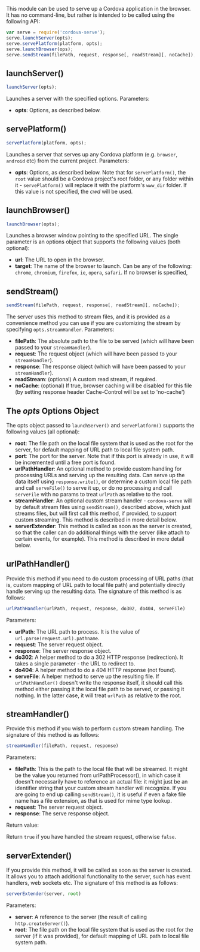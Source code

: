 This module can be used to serve up a Cordova application in the browser. It has no command-line, but rather is intended
to be called using the following API:

``` js
var serve = require('cordova-serve');
serve.launchServer(opts);
serve.servePlatform(platform, opts);
serve.launchBrowser(ops);
serve.sendStream(filePath, request, response[, readStream][, noCache]);
```

## launchServer()

``` js
launchServer(opts);
```

Launches a server with the specified options. Parameters:

* **opts**: Options, as described below.

## servePlatform()

``` js
servePlatform(platform, opts);
```

Launches a server that serves up any Cordova platform (e.g. `browser`, `android` etc) from the current project.
Parameters:

* **opts**: Options, as described below. Note that for `servePlatform()`, the `root` value should be a Cordova project's
  root folder, or any folder within it - `servePlatform()` will replace it with the platform's `www_dir` folder. If this
  value is not specified, the *cwd* will be used.

## launchBrowser()

``` js
launchBrowser(opts);
```

Launches a browser window pointing to the specified URL. The single parameter is an options object that supports the
following values (both optional):

* **url**: The URL to open in the browser.
* **target**: The name of the browser to launch. Can be any of the following: `chrome`, `chromium`, `firefox`, `ie`,
  `opera`, `safari`. If no browser is specified, 

## sendStream()

``` js
sendStream(filePath, request, response[, readStream][, noCache]);
```

The server uses this method to stream files, and it is provided as a convenience method you can use if you are
customizing the stream by specifying `opts.streamHandler`. Parameters:

* **filePath**: The absolute path to the file to be served (which will have been passed to your `streamHandler`).
* **request**: The request object (which will have been passed to your `streamHandler`).
* **response**: The response object (which will have been passed to your `streamHandler`).
* **readStream**: (optional) A custom read stream, if required.
* **noCache**: (optional) If true, browser caching will be disabled for this file (by setting response header
  Cache-Control will be set to 'no-cache')

## The *opts* Options Object
The opts object passed to `launchServer()` and `servePlatform()` supports the following values (all optional):

* **root**: The file path on the local file system that is used as the root for the server, for default mapping of URL
  path to local file system path.   
* **port**: The port for the server. Note that if this port is already in use, it will be incremented until a free port
  is found.
* **urlPathHandler**: An optional method to provide custom handling for processing URLs and serving up the resulting data.
  Can serve up the data itself using `response.write()`, or determine a custom local file path and call `serveFile()` to
  serve it up, or do no processing and call `serveFile` with no params to treat `urlPath` as relative to the root.
* **streamHandler**: An optional custom stream handler - `cordova-serve` will by default stream files using
  `sendStream()`, described above, which just streams files, but will first call this method, if provided, to
  support custom streaming. This method is described in more detail below.
* **serverExtender**: This method is called as soon as the server is created, so that the caller can do
  additional things with the server (like attach to certain events, for example). This method is described in more
  detail below.

## urlPathHandler()
Provide this method if you need to do custom processing of URL paths (that is, custom mapping of URL path to local file
path) and potentially directly handle serving up the resulting data. The signature of this method is as follows:

``` js
urlPathHandler(urlPath, request, response, do302, do404, serveFile)
```

Parameters:

* **urlPath**: The URL path to process. It is the value of `url.parse(request.url).pathname`.
* **request**: The server request object.
* **response**: The server response object.
* **do302**: A helper method to do a 302 HTTP response (redirection). It takes a single parameter - the URL to redirect to.
* **do404**: A helper method to do a 404 HTTP response (not found).
* **serveFile**: A helper method to serve up the resulting file. If `urlPathHandler()` doesn't write the response itself,
  it should call this method either passing it the local file path to be served, or passing it nothing. In the latter case,
  it will treat `urlPath` as relative to the root.

## streamHandler()
Provide this method if you wish to perform custom stream handling. The signature of this method is as follows:

``` js
streamHandler(filePath, request, response)
```

Parameters:

* **filePath**: This is the path to the local file that will be streamed. It might be the value you returned from
  urlPathProcessor(), in which case it doesn't necessarily have to reference an actual file: it might just be an
  identifier string that your custom stream handler will recognize. If you are going to end up calling `sendStream()`,
  it is useful if even a fake file name has a file extension, as that is used for mime type lookup.
* **request**: The server request object.
* **response**: The serve response object.

Return value:

Return `true` if you have handled the stream request, otherwise `false`.

## serverExtender()

If you provide this method, it will be called as soon as the server is created. It allows you to attach additional
functionality to the server, such has event handlers, web sockets etc.  The signature of this method is as follows:

``` js
serverExtender(server, root)
```

Parameters:

* **server**: A reference to the server (the result of calling `http.createServer()`).
* **root**: The file path on the local file system that is used as the root for the server (if it was provided), for
  default mapping of URL path to local file system path.

